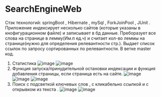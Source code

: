 # SearchEngineWeb
Стэк технологий: springBoot , Hibernate , mySql , ForkJoinPool , JUnit .
Приложение индексирует несколько сайтов (которые указаны в кнофигурационном файле) и записывает в бд данные. Преборазует все слова на странице в лемму(Им.п ед.ч) и считает кол-во леммы на странице(нужно для определения релевантности стр.). Выдает список ссылок по запросу сортированных по релевантности. В ветке master код.
1) Статистика 
![image](https://user-images.githubusercontent.com/85135441/204812579-ac58d88c-7633-4950-91c3-0e52565cec13.png)
![image](https://user-images.githubusercontent.com/85135441/205484720-53003abb-394c-4c01-98ec-e6c7bd31ee54.png)
2) Функция запуска/принудительной остановки индексации и функция добавления страницы, если страница есть на сайте.
![image](https://user-images.githubusercontent.com/85135441/205484377-db3a1aef-f772-474c-b3a3-c48597f0364a.png)
![image](https://user-images.githubusercontent.com/85135441/205484379-75c7a0b0-0933-4533-afcf-d607b3db10e5.png)
![image](https://user-images.githubusercontent.com/85135441/205484834-6d6d2396-528c-4970-8e8f-d1723649d522.png)
3) Поиск с подсветкой ключевых слов , с кликабельно ссылкой и с открывком из текста .
![image](https://user-images.githubusercontent.com/85135441/205484774-d001083a-9dc5-4608-bd73-a402aac85953.png)
![image](https://user-images.githubusercontent.com/85135441/205484775-7a74c6e1-fd9d-4ef2-b685-8a5e3bc039ee.png)


